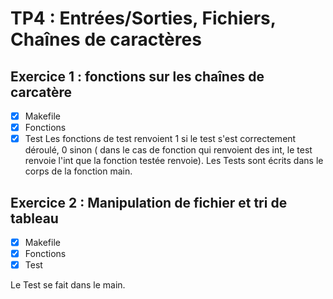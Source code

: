 # TP4 : Entrées/Sorties, Fichiers, Chaînes de caractères

## Exercice 1 : fonctions sur les chaînes de carcatère

- [x] Makefile
- [x] Fonctions
- [x] Test
Les fonctions de test renvoient 1 si le test s'est correctement déroulé, 0 sinon ( dans le cas de fonction qui renvoient des int, le test renvoie l'int que la fonction testée renvoie).
Les Tests sont écrits dans le corps de la fonction main.

## Exercice 2 : Manipulation de fichier et tri de tableau

- [x] Makefile
- [x] Fonctions
- [x] Test

Le Test se fait dans le main.